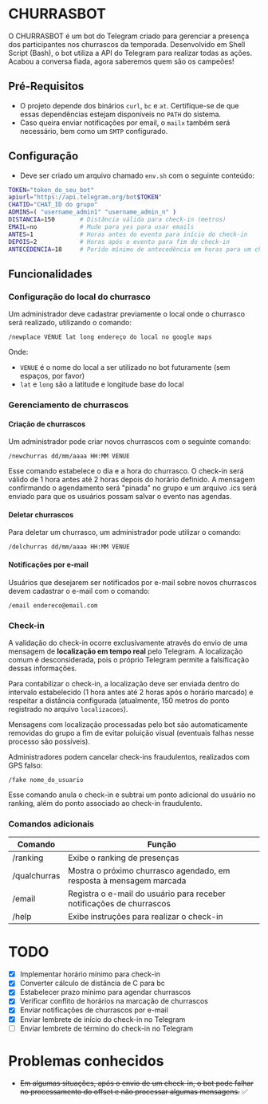 # CHURRASBOT

O CHURRASBOT é um bot do Telegram criado para gerenciar a presença dos participantes nos churrascos da temporada. Desenvolvido em Shell Script (Bash), o bot utiliza a API do Telegram para realizar todas as ações. Acabou a conversa fiada, agora saberemos quem são os campeões!

## Pré-Requisitos
- O projeto depende dos binários `curl`, `bc` e `at`. Certifique-se de que essas dependências estejam disponíveis no `PATH` do sistema.
- Caso queira enviar notificações por email, o `mailx` também será necessário, bem como um `SMTP` configurado.

## Configuração

* Deve ser criado um arquivo chamado `env.sh` com o seguinte conteúdo:
```bash
TOKEN="token_do_seu_bot"
apiurl="https://api.telegram.org/bot$TOKEN"
CHATID="CHAT_ID do grupo"
ADMINS=( "username_admin1" "username_admin_n" )
DISTANCIA=150       # Distância válida para check-in (metros)
EMAIL=no            # Mude para yes para usar emails
ANTES=1             # Horas antes do evento para início do check-in
DEPOIS=2            # Horas após o evento para fim do check-in
ANTECEDENCIA=18     # Perído mínimo de antecedência em horas para um churrasco ser marcado
```

## Funcionalidades
### Configuração do local do churrasco
Um administrador deve cadastrar previamente o local onde o churrasco será realizado, utilizando o comando:

```/newplace VENUE lat long endereço do local no google maps```

Onde:

- `VENUE` é o nome do local a ser utilizado no bot futuramente (sem espaços, por favor)
- `lat` e `long` são a latitude e longitude base do local

### Gerenciamento de churrascos
#### Criação de churrascos

Um administrador pode criar novos churrascos com o seguinte comando:

```/newchurras dd/mm/aaaa HH:MM VENUE```

Esse comando estabelece o dia e a hora do churrasco. O check-in será válido de 1 hora antes até 2 horas depois do horário definido. A mensagem confirmando o agendamento será "pinada" no grupo e um arquivo .ics será enviado para que os usuários possam salvar o evento nas agendas.

#### Deletar churrascos
Para deletar um churrasco, um administrador pode utilizar o comando:

```/delchurras dd/mm/aaaa HH:MM VENUE```

#### Notificações por e-mail
Usuários que desejarem ser notificados por e-mail sobre novos churrascos devem cadastrar o e-mail com o comando:

```/email endereco@email.com```

### Check-in

A validação do check-in ocorre exclusivamente através do envio de uma mensagem de **localização em tempo real** pelo Telegram. A localização comum é desconsiderada, pois o próprio Telegram permite a falsificação dessas informações.

Para contabilizar o check-in, a localização deve ser enviada dentro do intervalo estabelecido (1 hora antes até 2 horas após o horário marcado) e respeitar a distância configurada (atualmente, 150 metros do ponto registrado no arquivo `localizacoes`).

Mensagens com localização processadas pelo bot são automaticamente removidas do grupo a fim de evitar poluição visual (eventuais falhas nesse processo são possíveis).

Administradores podem cancelar check-ins fraudulentos, realizados com GPS falso:

```/fake nome_do_usuario```

Esse comando anula o check-in e subtrai um ponto adicional do usuário no ranking, além do ponto associado ao check-in fraudulento.

### Comandos adicionais
| Comando       | Função                                                              |
|---------------|---------------------------------------------------------------------|
| /ranking      | Exibe o ranking de presenças                                       |
| /qualchurras  | Mostra o próximo churrasco agendado, em resposta à mensagem marcada|
| /email        | Registra o e-mail do usuário para receber notificações de churrascos|
| /help         | Exibe instruções para realizar o check-in                          |

# TODO
- [x] Implementar horário mínimo para check-in
- [x] Converter cálculo de distância de C para bc
- [x] Estabelecer prazo mínimo para agendar churrascos
- [x] Verificar conflito de horários na marcação de churrascos
- [x] Enviar notificações de churrascos por e-mail
- [x] Enviar lembrete de início do check-in no Telegram
- [ ] Enviar lembrete de término do check-in no Telegram

# Problemas conhecidos
* ~~Em algumas situações, após o envio de um check-in, o bot pode falhar no processamento do offset e não processar algumas mensagens.~~ ✅

